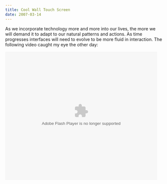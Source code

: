 ```yaml
---
title: Cool Wall Touch Screen
date: 2007-03-14
---
```


As we incorporate technology more and more into our lives, the more we will demand it to adapt to our natural patterns and actions. As time progresses interfaces will need to evolve to be more fluid in interaction. The following video caught my eye the other day:

<embed src="http://services.brightcove.com/services/viewer/federated_f8/271543545" bgcolor="#FFFFFF" flashVars="videoId=422563006&playerId=271543545&viewerSecureGatewayURL=https://services.brightcove.com/services/amfgateway&servicesURL=http://services.brightcove.com/services&cdnURL=http://admin.brightcove.com&domain=embed&autoStart=true&" base="http://admin.brightcove.com" name="flashObj" width="486" height="412" seamlesstabbing="false" type="application/x-shockwave-flash" swLiveConnect="true" pluginspage="http://www.macromedia.com/shockwave/download/index.cgi?P1_Prod_Version=ShockwaveFlash"></embed>
